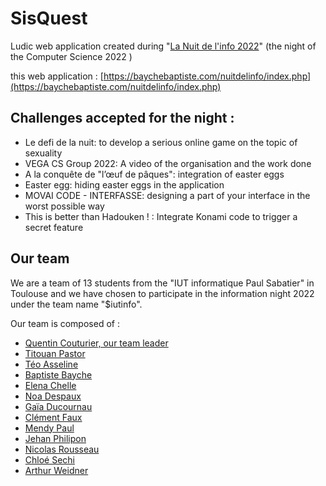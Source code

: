 # SisQuest

Ludic web application created during "[La Nuit de l'info 2022](https://www.nuitdelinfo.com/)" (the night of the Computer Science 2022 )

this web application : [https://baychebaptiste.com/nuitdelinfo/index.php](https://baychebaptiste.com/nuitdelinfo/index.php)

## Challenges accepted for the night :
- Le defi de la nuit: to develop
a serious online game on the topic of sexuality
- VEGA CS Group 2022: A video of the organisation and the work done
- A la conquête de "l’œuf de pâques": integration of easter eggs
- Easter egg: hiding easter eggs in the application
- MOVAI CODE - INTERFASSE: designing a part of your interface in the worst possible way
- This is better than Hadouken ! : Integrate Konami code to trigger a secret feature

## Our team

We are a team of 13 students from the "IUT informatique Paul Sabatier" in Toulouse and we have chosen to participate in the information night 2022 under the team name "$iutinfo".

Our team is composed of :
- [Quentin Couturier, our team leader](https://github.com/shiroling)
- [Titouan Pastor](https://github.com/TitouanPastor)
- [Téo Asseline](https://github.com/TeoAsseline)
- [Baptiste Bayche](https://github.com/BaptisteBayche)
- [Elena Chelle](https://www.linkedin.com/in/elena-chelle)
- [Noa Despaux](https://github.com/NoaDespaux)
- [Gaïa Ducournau](https://github.com/gaiailou)
- [Clément Faux](https://github.com/fc106656)
- [Mendy Paul](https://github.com/endspigel)
- [Jehan Philipon](https://github.com/JehanPhlp)
- [Nicolas Rousseau](https://github.com/NeikoStream)
- [Chloé Sechi](https://github.com/chaton2a)
- [Arthur Weidner](https://www.linkedin.com/in/arthur-weidner/)

